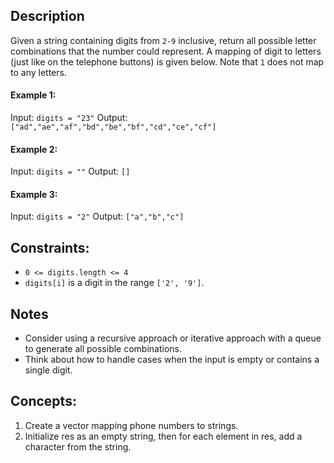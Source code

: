 ## Description

Given a string containing digits from `2-9` inclusive, return all possible letter combinations that the number could represent. A mapping of digit to letters (just like on the telephone buttons) is given below. Note that `1` does not map to any letters.

#### Example 1:
Input: `digits = "23"`
Output: `["ad","ae","af","bd","be","bf","cd","ce","cf"]`

#### Example 2:
Input: `digits = ""`
Output: `[]`

#### Example 3:
Input: `digits = "2"`
Output: `["a","b","c"]`

## Constraints:

- `0 <= digits.length <= 4`
- `digits[i]` is a digit in the range `['2', '9']`.

## Notes

- Consider using a recursive approach or iterative approach with a queue to generate all possible combinations.
- Think about how to handle cases when the input is empty or contains a single digit.

## Concepts:
1. Create a vector mapping phone numbers to strings.
2. Initialize res as an empty string, then for each element in res, add a character from the string.
